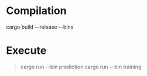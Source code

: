 # Compilation
cargo build --release --bins

# Execute
> cargo run --bin prediction
> cargo run --bin training